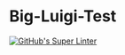# Big-Luigi-Test
[![GitHub's Super Linter](https://github.com/ICS20-Programming-SamMakuc/Big-Luigi-Test/workflows/GitHub's%20Super%20Linter/badge.svg)](https://github.com/ICS20-Programming-SamMakuc/Big-Luigi-Test/actions)

